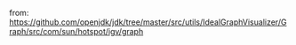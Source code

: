 from: https://github.com/openjdk/jdk/tree/master/src/utils/IdealGraphVisualizer/Graph/src/com/sun/hotspot/igv/graph
